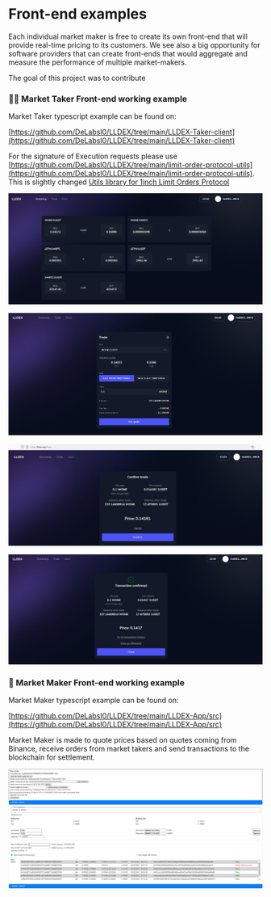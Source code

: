 # Front-end examples

Each individual market maker is free to create its own front-end that will provide real-time pricing to its customers. We see also a big opportunity for software providers that can create front-ends that would aggregate and measure the performance of multiple market-makers.

The goal of this project was to contribute 

### 👨‍🌾 Market Taker Front-end working example

Market Taker typescript example can be found on:

[https://github.com/DeLabsI0/LLDEX/tree/main/LLDEX-Taker-client](https://github.com/DeLabsI0/LLDEX/tree/main/LLDEX-Taker-client)

For the signature of Execution requests please use [https://github.com/DeLabsI0/LLDEX/tree/main/limit-order-protocol-utils](https://github.com/DeLabsI0/LLDEX/tree/main/limit-order-protocol-utils). This is slightly changed [Utils library for 1inch Limit Orders Protocol](https://github.com/1inch/limit-order-protocol-utils)



![](<../.gitbook/assets/image (10).png>)

![](<../.gitbook/assets/image (11).png>)

![](<../.gitbook/assets/image (9).png>)

![](<../.gitbook/assets/image (13).png>)

### 🤝 Market Maker Front-end working example

Market Maker typescript example can be found on:

[https://github.com/DeLabsI0/LLDEX/tree/main/LLDEX-App/src](https://github.com/DeLabsI0/LLDEX/tree/main/LLDEX-App/src)

Market Maker is made to quote prices based on quotes coming from Binance, receive orders from market takers and send transactions to the blockchain for settlement.

![](<../.gitbook/assets/image (14).png>)
